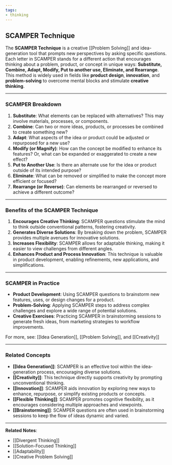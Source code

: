 ```yaml
---
tags:
- thinking
---
```


## SCAMPER Technique

The **SCAMPER Technique** is a creative [[Problem Solving]] and idea-generation tool that prompts new perspectives by asking specific questions. Each letter in SCAMPER stands for a different action that encourages thinking about a problem, product, or concept in unique ways: **Substitute, Combine, Adapt, Modify, Put to another use, Eliminate, and Rearrange**. This method is widely used in fields like **product design**, **innovation**, and **problem-solving** to overcome mental blocks and stimulate **creative thinking**.

---

### SCAMPER Breakdown

1. **Substitute**: What elements can be replaced with alternatives? This may involve materials, processes, or components.
2. **Combine**: Can two or more ideas, products, or processes be combined to create something new?
3. **Adapt**: What aspects of the idea or product could be adjusted or repurposed for a new use?
4. **Modify (or Magnify)**: How can the concept be modified to enhance its features? Or, what can be expanded or exaggerated to create a new effect?
5. **Put to Another Use**: Is there an alternate use for the idea or product outside of its intended purpose?
6. **Eliminate**: What can be removed or simplified to make the concept more efficient or focused?
7. **Rearrange (or Reverse)**: Can elements be rearranged or reversed to achieve a different outcome?

---

### Benefits of the SCAMPER Technique

1. **Encourages Creative Thinking**: SCAMPER questions stimulate the mind to think outside conventional patterns, fostering creativity.
2. **Generates Diverse Solutions**: By breaking down the problem, SCAMPER provides multiple avenues for innovative solutions.
3. **Increases Flexibility**: SCAMPER allows for adaptable thinking, making it easier to view challenges from different angles.
4. **Enhances Product and Process Innovation**: This technique is valuable in product development, enabling refinements, new applications, and simplifications.

---

### SCAMPER in Practice

- **Product Development**: Using SCAMPER questions to brainstorm new features, uses, or design changes for a product.
- **Problem-Solving**: Applying SCAMPER steps to address complex challenges and explore a wide range of potential solutions.
- **Creative Exercises**: Practicing SCAMPER in brainstorming sessions to generate fresh ideas, from marketing strategies to workflow improvements.

For more, see: [[Idea Generation]], [[Problem Solving]], and [[Creativity]]

---

### Related Concepts

- **[[Idea Generation]]**: SCAMPER is an effective tool within the idea-generation process, encouraging diverse solutions.
- **[[Creativity]]**: This technique directly supports creativity by prompting unconventional thinking.
- **[[Innovation]]**: SCAMPER aids innovation by exploring new ways to enhance, repurpose, or simplify existing products or concepts.
- **[[Flexible Thinking]]**: SCAMPER promotes cognitive flexibility, as it encourages considering multiple approaches and viewpoints.
- **[[Brainstorming]]**: SCAMPER questions are often used in brainstorming sessions to keep the flow of ideas dynamic and varied.

---

**Related Notes**:
- [[Divergent Thinking]]
- [[Solution-Focused Thinking]]
- [[Adaptability]]
- [[Creative Problem Solving]]
